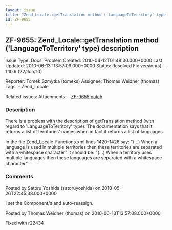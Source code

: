 ```yaml
---
layout: issue
title: "Zend_Locale::getTranslation method ('LanguageToTerritory' type) description"
id: ZF-9655
---
```


ZF-9655: Zend\_Locale::getTranslation method ('LanguageToTerritory' type) description
-------------------------------------------------------------------------------------

 Issue Type: Docs: Problem Created: 2010-04-12T01:48:30.000+0000 Last Updated: 2010-06-13T13:57:09.000+0000 Status: Resolved Fix version(s): - 1.10.6 (22/Jun/10)
 
 Reporter:  Tomek Szmytka (tomeks)  Assignee:  Thomas Weidner (thomas)  Tags: - Zend\_Locale
 
 Related issues: 
 Attachments: - [ZF-9655.patch](/issues/secure/attachment/13097/ZF-9655.patch)
 
### Description

There is a problem with the description of getTranslation method (with regard to 'LanguageToTerritory' type). The documentation says that it returns a list of territories' names when in fact it returns a list of languages.

In the file Zend\_Locale-Functions.xml lines 1420-1426 say: "(...) When a language is used in multiple territories then these territories are separated with a whitespace character" it should be: "(...) When a territory uses multiple languages then these languages are separated with a whitespace character"

 

 

### Comments

Posted by Satoru Yoshida (satoruyoshida) on 2010-05-26T22:45:38.000+0000

I set the Component/s and auto-reassign.

 

 

Posted by Thomas Weidner (thomas) on 2010-06-13T13:57:08.000+0000

Fixed with r22434

 

 